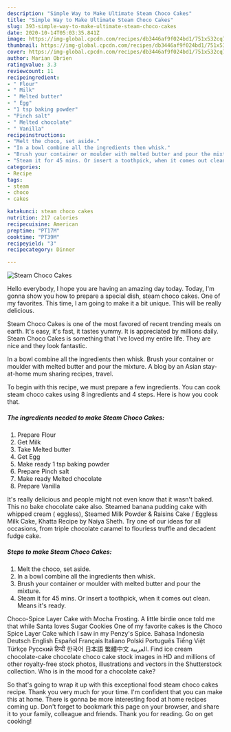 ```yaml
---
description: "Simple Way to Make Ultimate Steam Choco Cakes"
title: "Simple Way to Make Ultimate Steam Choco Cakes"
slug: 393-simple-way-to-make-ultimate-steam-choco-cakes
date: 2020-10-14T05:03:35.841Z
image: https://img-global.cpcdn.com/recipes/db3446af9f024bd1/751x532cq70/steam-choco-cakes-recipe-main-photo.jpg
thumbnail: https://img-global.cpcdn.com/recipes/db3446af9f024bd1/751x532cq70/steam-choco-cakes-recipe-main-photo.jpg
cover: https://img-global.cpcdn.com/recipes/db3446af9f024bd1/751x532cq70/steam-choco-cakes-recipe-main-photo.jpg
author: Marian Obrien
ratingvalue: 3.3
reviewcount: 11
recipeingredient:
- " Flour"
- " Milk"
- " Melted butter"
- " Egg"
- "1 tsp baking powder"
- "Pinch salt"
- " Melted chocolate"
- " Vanilla"
recipeinstructions:
- "Melt the choco, set aside."
- "In a bowl combine all the ingredients then whisk."
- "Brush your container or moulder with melted butter and pour the mixture."
- "Steam it for 45 mins. Or insert a toothpick, when it comes out clean. Means it&#39;s ready."
categories:
- Recipe
tags:
- steam
- choco
- cakes

katakunci: steam choco cakes 
nutrition: 217 calories
recipecuisine: American
preptime: "PT17M"
cooktime: "PT39M"
recipeyield: "3"
recipecategory: Dinner

---
```



![Steam Choco Cakes](https://img-global.cpcdn.com/recipes/db3446af9f024bd1/751x532cq70/steam-choco-cakes-recipe-main-photo.jpg)

Hello everybody, I hope you are having an amazing day today. Today, I'm gonna show you how to prepare a special dish, steam choco cakes. One of my favorites. This time, I am going to make it a bit unique. This will be really delicious.

Steam Choco Cakes is one of the most favored of recent trending meals on earth. It's easy, it's fast, it tastes yummy. It is appreciated by millions daily. Steam Choco Cakes is something that I've loved my entire life. They are nice and they look fantastic.

In a bowl combine all the ingredients then whisk. Brush your container or moulder with melted butter and pour the mixture. A blog by an Asian stay-at-home mum sharing recipes, travel.


To begin with this recipe, we must prepare a few ingredients. You can cook steam choco cakes using 8 ingredients and 4 steps. Here is how you cook that.

<!--inarticleads1-->

##### The ingredients needed to make Steam Choco Cakes:

1. Prepare  Flour
1. Get  Milk
1. Take  Melted butter
1. Get  Egg
1. Make ready 1 tsp baking powder
1. Prepare Pinch salt
1. Make ready  Melted chocolate
1. Prepare  Vanilla


It&#39;s really delicious and people might not even know that it wasn&#39;t baked. This no bake chocolate cake also. Steamed banana pudding cake with whipped cream ( eggless), Steamed Milk Powder &amp; Raisins Cake / Eggless Milk Cake, Khatta Recipe by Naiya Sheth. Try one of our ideas for all occasions, from triple chocolate caramel to flourless truffle and decadent fudge cake. 

<!--inarticleads2-->

##### Steps to make Steam Choco Cakes:

1. Melt the choco, set aside.
1. In a bowl combine all the ingredients then whisk.
1. Brush your container or moulder with melted butter and pour the mixture.
1. Steam it for 45 mins. Or insert a toothpick, when it comes out clean. Means it&#39;s ready.


Choco-Spice Layer Cake with Mocha Frosting. A little birdie once told me that while Santa loves Sugar Cookies One of my favorite cakes is the Choco Spice Layer Cake which I saw in my Penzy&#39;s Spice. Bahasa Indonesia Deutsch English Español Français Italiano Polski Português Tiếng Việt Türkçe Русский हिन्दी 한국어 日本語 繁體中文 العربية. Find ice cream chocolate-cake chocolate choco cake stock images in HD and millions of other royalty-free stock photos, illustrations and vectors in the Shutterstock collection. Who is in the mood for a chocolate cake? 

So that's going to wrap it up with this exceptional food steam choco cakes recipe. Thank you very much for your time. I'm confident that you can make this at home. There is gonna be more interesting food at home recipes coming up. Don't forget to bookmark this page on your browser, and share it to your family, colleague and friends. Thank you for reading. Go on get cooking!
